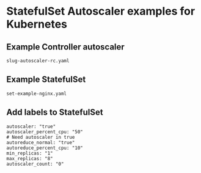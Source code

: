 # StatefulSet Autoscaler examples for Kubernetes

## Example Controller autoscaler

`slug-autoscaler-rc.yaml`

## Example StatefulSet

`set-example-nginx.yaml`

## Add labels to StatefulSet

```
autoscaler: "true"
autoscaler_percent_cpu: "50"
# Need autoscaler in true
autoreduce_normal: "true"
autoreduce_percent_cpu: "10"
min_replicas: "1"
max_replicas: "8"
autoscaler_count: "0"
```